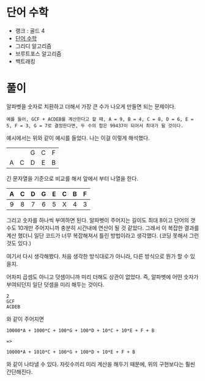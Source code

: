 # 단어 수학

- 랭크 : 골드 4
- [단어 수학](https://www.acmicpc.net/problem/1339)
- 그리디 알고리즘
- 브루트포스 알고리즘
- 백트래킹

# 풀이

알파벳을 숫자로 치환하고 더해서 가장 큰 수가 나오게 만들면 되는 문제이다.

```
예를 들어, GCF + ACDEB를 계산한다고 할 때, A = 9, B = 4, C = 8, D = 6, E = 5, F = 3, G = 7로 결정한다면, 두 수의 합은 99437이 되어서 최대가 될 것이다.
```
예시에서는 위와 같이 예시를 들었다. 나는 이걸 이렇게 해석했다.

||||||
|:---:|:---:|:---:|:---:|:---:|
|||G|C|F|
|A|C|D|E|B|
긴 문자열을 기준으로 비교를 해서 앞에서 부터 나열을 한다.

|A|C|D|G|E|C|B|F|
|:---:|:---:|:---:|:---:|:---:|:---:|:---:|:---:|
|9|8|7|6|5|X|4|3|

그리고 숫자를 하나씩 부여하면 된다. 알파벳이 주어지는 길이도 최대 8이고 단어의 갯수도 10개만 주어지니까 충분히 시간내에 연산이 될 것 같았다. 그래서 이 복잡한 결과를 계산 했더니 일단 코드가 너무 복잡해져서 틀린 방법이라고 생각했다. (코딩 못해서 그런것도 있다.)

여기서 다시 생각해봤다. 처음 생각한 방식대로가 아니라, 다른 방식으로 뭔가 할 수 있을지.

어차피 곱셈도 아니고 덧셈이니까 미리 더해도 상관이 없었다. 즉, 알파벳에 어떤 숫자가 부여되던지 일단 덧셈을 미리 해두는 것이다.

```
2
GCF
ACDEB
```
와 같이 주어지면

```
10000*A + 1000*C + 100*G + 100*D + 10*C + 10*E + F + B

=>

10000*A + 1010*C + 100*G + 100*D + 10*E + F + B
```
와 같이 나타낼 수 있다. 자릿수끼리 미리 계산을 해두기 때문에, 위의 구현보다는 훨씬 간단해진다.
